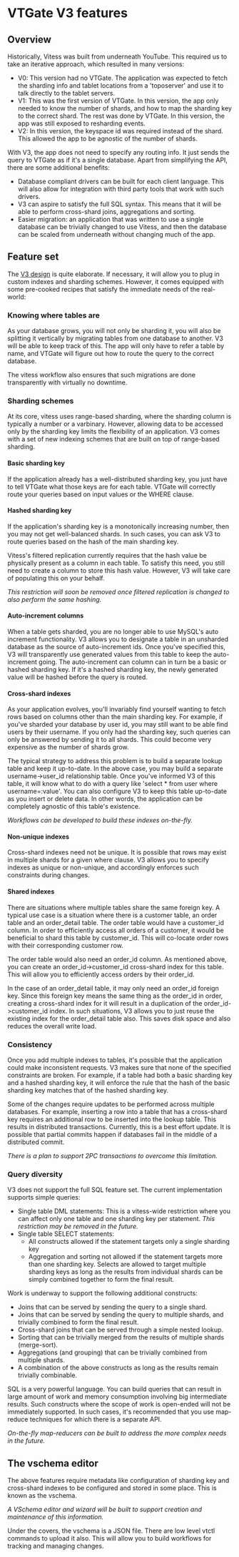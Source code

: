 # VTGate V3 features

## Overview
Historically, Vitess was built from underneath YouTube. This required us to take an iterative approach, which resulted in many versions:
* V0: This version had no VTGate. The application was expected to fetch the sharding info and tablet locations from a 'toposerver' and use it to talk directly to the tablet servers.
* V1: This was the first version of VTGate. In this version, the app only needed to know the number of shards, and how to map the sharding key to the correct shard. The rest was done by VTGate. In this version, the app was still exposed to resharding events.
* V2: In this version, the keyspace id was required instead of the shard. This allowed the app to be agnostic of the number of shards.

With V3, the app does not need to specify any routing info. It just sends the query to VTGate as if it's a single database. Apart from simplifying the API, there are some additional benefits:
* Database compliant drivers can be built for each client language. This will also allow for integration with third party tools that work with such drivers.
* V3 can aspire to satisfy the full SQL syntax. This means that it will be able to perform cross-shard joins, aggregations and sorting.
* Easier migration: an application that was written to use a single database can be trivially changed to use Vitess, and then the database can be scaled from underneath without changing much of the app.

## Feature set
The [V3 design](https://github.com/youtube/vitess/blob/master/doc/VTGateV3.md) is quite elaborate. If necessary, it will allow you to plug in custom indexes and sharding schemes. However, it comes equipped with some pre-cooked recipes that satisfy the immediate needs of the real-world:

### Knowing where tables are
As your database grows, you will not only be sharding it, you will also be splitting it vertically by migrating tables from one database to another. V3 will be able to keep track of this. The app will only have to refer a table by name, and VTGate will figure out how to route the query to the correct database.

The vitess workflow also ensures that such migrations are done transparently with virtually no downtime.

### Sharding schemes
At its core, vitess uses range-based sharding, where the sharding column is typically a number or a varbinary. However, allowing data to be accessed only by the sharding key limits the flexibility of an application. V3 comes with a set of new indexing schemes that are built on top of range-based sharding.

#### Basic sharding key
If the application already has a well-distributed sharding key, you just have to tell VTGate what those keys are for each table. VTGate will correctly route your queries based on input values or the WHERE clause.

#### Hashed sharding key
If the application's sharding key is a monotonically increasing number, then you may not get well-balanced shards. In such cases, you can ask V3 to route queries based on the hash of the main sharding key.

Vitess's filtered replication currently requires that the hash value be physically present as a column in each table. To satisfy this need, you still need to create a column to store this hash value. However, V3 will take care of populating this on your behalf.

*This restriction will soon be removed once filtered replication is changed to also perform the same hashing.*

#### Auto-increment columns
When a table gets sharded, you are no longer able to use MySQL's auto increment functionality. V3 allows you to designate a table in an unsharded database as the source of auto-increment ids. Once you've specified this, V3 will transparently use generated values from this table to keep the auto-increment going. The auto-increment can column can in turn be a basic or hashed sharding key. If it's a hashed sharding key, the newly generated value will be hashed before the query is routed.

#### Cross-shard indexes
As your application evolves, you'll invariably find yourself wanting to fetch rows based on columns other than the main sharding key. For example, if you've sharded your database by user id, you may still want to be able find users by their username. If you only had the sharding key, such queries can only be answered by sending it to all shards. This could become very expensive as the number of shards grow.

The typical strategy to address this problem is to build a separate lookup table and keep it up-to-date. In the above case, you may build a separate username->user_id relationship table. Once you've informed V3 of this table, it will know what to do with a query like 'select * from user where username=:value'. You can also configure V3 to keep this table up-to-date as you insert or delete data. In other words, the application can be completely agnostic of this table's existence.

*Workflows can be developed to build these indexes on-the-fly.*

#### Non-unique indexes
Cross-shard indexes need not be unique. It is possible that rows may exist in multiple shards for a given where clause. V3 allows you to specify indexes as unique or non-unique, and accordingly enforces such constraints during changes.

#### Shared indexes
There are situations where multiple tables share the same foreign key. A typical use case is a situation where there is a customer table, an order table and an order_detail table. The order table would have a customer_id column. In order to efficiently access all orders of a customer, it would be beneficial to shard this table by customer_id. This will co-locate order rows with their corresponding customer row.

The order table would also need an order_id column. As mentioned above, you can create an order_id->customer_id cross-shard index for this table. This will allow you to efficiently access orders by their order_id.

In the case of an order_detail table, it may only need an order_id foreign key. Since this foreign key means the same thing as the order_id in order, creating a cross-shard index for it will result in a duplication of the order_id->customer_id index. In such situations, V3 allows you to just reuse the existing index for the order_detail table also. This saves disk space and also reduces the overall write load.

### Consistency
Once you add multiple indexes to tables, it's possible that the application could make inconsistent requests. V3 makes sure that none of the specified constraints are broken. For example, if a table had both a basic sharding key and a hashed sharding key, it will enforce the rule that the hash of the basic sharding key matches that of the hashed sharding key.

Some of the changes require updates to be performed across multiple databases. For example, inserting a row into a table that has a cross-shard key requires an additional row to be inserted into the lookup table. This results in distributed transactions. Currently, this is a best effort update. It is possible that partial commits happen if databases fail in the middle of a distributed commit.

*There is a plan to support 2PC transactions to overcome this limitation.*

### Query diversity
V3 does not support the full SQL feature set. The current implementation supports simple queries:
* Single table DML statements: This is a vitess-wide restriction where you can affect only one table and one sharding key per statement. *This restriction may be removed in the future.*
* Single table SELECT statements:
  * All constructs allowed if the statement targets only a single sharding key
  * Aggregation and sorting not allowed if the statement targets more than one sharding key. Selects are allowed to target multiple sharding keys as long as the results from individual shards can be simply combined together to form the final result.

Work is underway to support the following additional constructs:
* Joins that can be served by sending the query to a single shard.
* Joins that can be served by sending the query to multiple shards, and trivially combined to form the final result.
* Cross-shard joins that can be served through a simple nested lookup.
* Sorting that can be trivially merged from the results of multiple shards (merge-sort).
* Aggregations (and grouping) that can be trivially combined from multiple shards.
* A combination of the above constructs as long as the results remain trivially combinable.

SQL is a very powerful language. You can build queries that can result in large amount of work and memory consumption involving big intermediate results. Such constructs where the scope of work is open-ended will not be immediately supported. In such cases, it's recommended that you use map-reduce techniques for which there is a separate API.

*On-the-fly map-reducers can be built to address the more complex needs in the future.*

## The vschema editor
The above features require metadata like configuration of sharding key and cross-shard indexes to be configured and stored in some place. This is known as the vschema.

*A VSchema editor and wizard will be built to support creation and maintenance of this information.*

Under the covers, the vschema is a JSON file. There are low level vtctl commands to upload it also. This will allow you to build workflows for tracking and managing changes.
